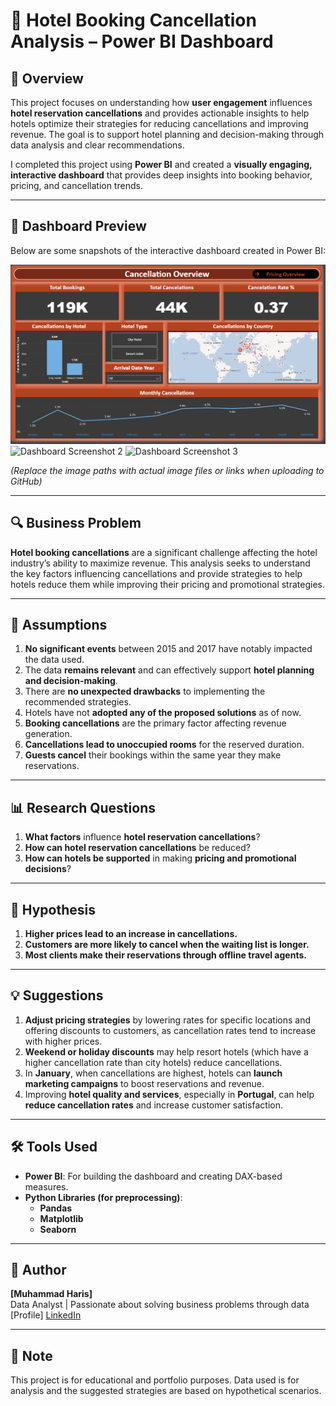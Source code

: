 # 🏨 Hotel Booking Cancellation Analysis – Power BI Dashboard

## 📝 Overview
This project focuses on understanding how **user engagement** influences **hotel reservation cancellations** and provides actionable insights to help hotels optimize their strategies for reducing cancellations and improving revenue. The goal is to support hotel planning and decision-making through data analysis and clear recommendations.

I completed this project using **Power BI** and created a **visually engaging, interactive dashboard** that provides deep insights into booking behavior, pricing, and cancellation trends.

---

## 📸 Dashboard Preview

Below are some snapshots of the interactive dashboard created in Power BI:

![Dashboard Screenshot 1](https://github.com/SecureC0der/Hotel-Booking/blob/master/Screenshot%202025-04-20%20155610.png)
![Dashboard Screenshot 2](images/screenshot2.png)
![Dashboard Screenshot 3](images/screenshot3.png)

*(Replace the image paths with actual image files or links when uploading to GitHub)*

---

## 🔍 Business Problem
**Hotel booking cancellations** are a significant challenge affecting the hotel industry’s ability to maximize revenue. This analysis seeks to understand the key factors influencing cancellations and provide strategies to help hotels reduce them while improving their pricing and promotional strategies.

---

## 🎯 Assumptions
1. **No significant events** between 2015 and 2017 have notably impacted the data used.
2. The data **remains relevant** and can effectively support **hotel planning and decision-making**.
3. There are **no unexpected drawbacks** to implementing the recommended strategies.
4. Hotels have not **adopted any of the proposed solutions** as of now.
5. **Booking cancellations** are the primary factor affecting revenue generation.
6. **Cancellations lead to unoccupied rooms** for the reserved duration.
7. **Guests cancel** their bookings within the same year they make reservations.

---

## 📊 Research Questions
1. **What factors** influence **hotel reservation cancellations**?
2. **How can hotel reservation cancellations** be reduced?
3. **How can hotels be supported** in making **pricing and promotional decisions**?

---

## 🧪 Hypothesis

1. **Higher prices lead to an increase in cancellations.**
2. **Customers are more likely to cancel when the waiting list is longer.**
3. **Most clients make their reservations through offline travel agents.**

---

## 💡 Suggestions

1. **Adjust pricing strategies** by lowering rates for specific locations and offering discounts to customers, as cancellation rates tend to increase with higher prices.
2. **Weekend or holiday discounts** may help resort hotels (which have a higher cancellation rate than city hotels) reduce cancellations.
3. In **January**, when cancellations are highest, hotels can **launch marketing campaigns** to boost reservations and revenue.
4. Improving **hotel quality and services**, especially in **Portugal**, can help **reduce cancellation rates** and increase customer satisfaction.

---

## 🛠 Tools Used

- **Power BI**: For building the dashboard and creating DAX-based measures.
- **Python Libraries (for preprocessing)**:
  - **Pandas**
  - **Matplotlib**
  - **Seaborn**

---

## 👤 Author
**[Muhammad Haris]**  
Data Analyst | Passionate about solving business problems through data  
[Profile] [LinkedIn](https://www.linkedin.com/in/mohammad-haris-780bb821a)

---

## 📌 Note
This project is for educational and portfolio purposes. Data used is for analysis and the suggested strategies are based on hypothetical scenarios.
